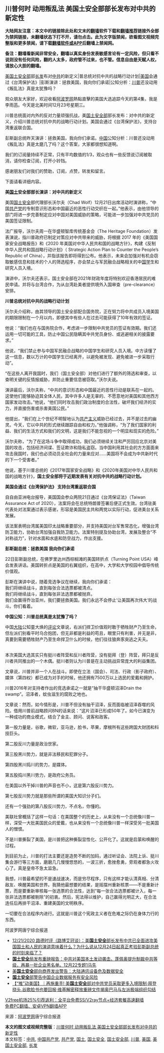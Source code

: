  <h2>川普何时 动用叛乱法 美国土安全部部长发布对中共的新定性</h2> <p class="notice"><b>大陆网友注意：本文中的链接除此处和文末的<a href="https://github.com/bannedbook/fanqiang" >翻墙</a>软件下载和<a href="https://github.com/killgcd/justmysocks/blob/master/README.md">翻墙推荐</a>链接外全部为禁网链接，未翻墙状态下打不开，请勿点击。此为文字版禁闻，欲看图文视频完整版和更多禁闻，请下载<a href="https://github.com/bannedbook/fanqiang">翻墙软件或APP</a>后翻墙上禁闻网。</p><p>备注：翻墙看新闻非常安全，翻墙以真实身份发表敏感言论有一定风险，但只看不说则没有任何风险，翻的人太多，政府管不过来，也不管。信息自由是天赋人权，请放心大胆的翻墙。</b></p>  <div class="entry"> <p id="summary"><a href="https://www.bannedbook.org/bnews/tag/%E7%BE%8E%E5%9B%BD%E5%9C%9F%E5%AE%89%E5%85%A8%E9%83%A8/" class="st_tag internal_tag" rel="tag" title="标签 美国土安全部 下的日志">美国土安全部</a>部<a href="https://www.bannedbook.org/bnews/tag/%E9%95%BF%E5%8F%91/" class="st_tag internal_tag" rel="tag" title="标签 长发 下的日志">长发</a>布对<a href="https://www.bannedbook.org/bnews/tag/%e4%b8%ad%e5%85%b1/" class="st_tag internal_tag" rel="tag" title="标签 中共 下的日志">中共</a>的新定义|普总统对抗中共的战略行动计划|<a href="https://www.bannedbook.org/bnews/tag/%e7%be%8e%e5%9b%bd/" class="st_tag internal_tag" rel="tag" title="标签 美国 下的日志">美国</a>会通过《台湾保护法》|彭斯演讲：拯救美国，我向你们承诺|公知分析：<a href="https://www.bannedbook.org/bnews/tag/%e5%b7%9d%e6%99%ae/" class="st_tag internal_tag" rel="tag" title="标签 川普 下的日志">川普</a>还没动用《叛乱法》真是太犹豫吗？</p> <p>观众朋友大家好，欢迎收看<span class='wp_keywordlink_affiliate'><a href="https://www.aboluowang.com/" title="阿波罗网" target="_blank">阿波罗网</a></span>熱點直擊的美国大选追踪今天的第4集，我是 李雨菡。今天是北美时间12月23号星期三。&nbsp;</p> <p>川普总统面对内外的反对力量顽强抗战，美<a href="https://www.bannedbook.org/bnews/tag/%E5%9B%BD%E5%9C%9F%E5%AE%89%E5%85%A8%E9%83%A8/" class="st_tag internal_tag" rel="tag" title="标签 国土安全部 下的日志">国土安全部</a>部长发布：对中共的新定义，介绍川普总统对抗中共的战略行动计划。美国会通过《台湾保护法》，支持台湾重返联合国。</p> <p>彭斯副总统昨天演讲：拯救美国，我向你们承诺。<span class='wp_keywordlink_affiliate'><a href="https://www.bannedbook.org/" title="中国" target="_blank">中国</a></span>公知分析：川普还没动用《叛乱法》真是太磨几了吗？这个答案，大家都很想知道啊。</p> <p>我们的订阅量持续不正常，只有平均数值的1/3，观众也有一些反馈说订阅被取消，请你检查订阅，打开小铃铛。</p> <p>感谢朋友们对我们的赞助，订阅，点赞，转发和留言。</p> <p>下面请看详细内容。</p> <p><strong>美<a href="https://www.bannedbook.org/bnews/tag/%E5%9B%BD%E5%9C%9F/" class="st_tag internal_tag" rel="tag" title="标签 国土 下的日志">国土</a>安全部部长演讲：对中共的新定义</strong><br /></p> <p>美国<a href="https://www.bannedbook.org/bnews/tag/%e5%9b%bd%e5%9c%9f%e5%ae%89%e5%85%a8/" class="st_tag internal_tag" rel="tag" title="标签 国土安全 下的日志">国土安全</a>部代理部长沃尔夫（Chad Wolf）12月21日出席活动时演讲称，“中国<a href="https://www.bannedbook.org/bnews/tag/%e5%85%b1%e4%ba%a7%e5%85%9a/" class="st_tag internal_tag" rel="tag" title="标签 共产党 下的日志">共产党</a>的专制意识形态和中国最近的恶性行动交织在一起。”他表示，由他领导的部门将进一步完善制定应对中国对美国威胁的策略，可能进一步加强对中共党员的美国签证限制。</p> <p>法广报导，沃尔夫周一在华盛顿智库传统基金会（The Heritage Foundation）发表演说，指川普政府已制定对策应对中共带来的威胁，将根据 2017 年的《美国国家安全战略报告》和《2020 年美国对中华人民共和国的战略方针》，构建《反制中华人民共和国战略行动计划》（ Strategic Action Plan to Counter the People’s Republic of China），并指该报告即将得到公布。他表示，未来会加强对有机会窃取敏感信息和技术的个人的筛选程序，亦会禁止与军民融合战略相关的中<span class='wp_keywordlink'><a href="https://www.bannedbook.org/forum24/" title="国学传统文化禁书" target="_blank">国学</a></span>生和研究人员入境。</p> <p>演讲中，沃尔夫还表示，国土安全部在2021年财政年度将特别欢迎香港居民的难民申请。并将与台湾合作，为从台湾赴美者提供境外入国审查（pre-clearance）安排。</p>  <p><strong>川普总统对抗中共的战略行动计划</strong></p> <p>沃尔夫介绍称，由其领导的国土安全部配合国务院，正在努力将中共成员入境美国的期限限制在一个月以内，即便其中有些人在过去可能获得了10年有效的签证。</p> <p>他说：“我们也在与国务院合作，考虑进一步限制中共党员的签证有效期。我们还运用一切可能的工具，防止中国公民隐瞒其中共党员身份、或逃避相关的披露要求。”</p> <p>他说，“我们禁止参与中国军民融合战略的中国学生和研究人员入境。中方读懂了这一信息，数以万计的中国学生已经离开，以避免被发现、避免被进一步采取行动”。</p> <p>“在这些人离开我国时，我们（国土安全部）对他们进行了额外的筛选和审查，以查明关键的反情报威胁，并防止重要信息被窃取。”沃尔夫说。</p> <p>演讲最后，沃尔夫称，“中共的意识形态和中国最近的恶性行动是联系在一起的。这使他们能够胁迫其全体人民，其中许多人是无辜的、不愿意地对美国和其他西方国家发动攻击。”他说，“他们同时攻击我们政治制度的合法性，破坏我们经济的实力，并直接伤害或杀害美国公民。”</p> <p>他提出，“我们在上个世纪不明智地认为<span class='wp_keywordlink'><a href="https://www.bannedbook.org/forum2/topic6177.html" title="《共产主义的终极目的》" target="_blank">共产主义</a></span>威胁已经过去，并不是过去的幽灵。今天，它以中共的形式继续跟踪自由和权力。”他强调称，“为了我们国家的利益、我们的生活方式和我们的文明，这是我们不能忽视的一个明显和现实的危险。”</p> <p>沃尔夫称，“为了在这场斗争中取得成功，我们必须继续关注和严厉回应北京对美国的攻击，包括经济间谍、签证欺诈和隐私盗窃。当中国利用其社会的方方面面来攻击我国时，我们也必须动员全社会的力量来应对&#8230;&#8230;美国将不会成为中共新时代的下一个受害者。”</p> <p>他说，基于川普总统的《2017年国家安全战略》和《2020年美国对中华人民共和国的战略方针》，<strong>国土安全部将于近期发表有关对抗中共的战略行动计划。</strong></p> <p><strong>美国会通过《台湾保护法》 支持台湾重返联合国</strong></p> <p>自自由亚洲电台报导，美国国会参众两院21日通过《台湾保证法》（Taiwan Assurance Act of 2020），法案将会在总统特朗普签署后便正式生效。台湾驻美代表处对法案通过表示感谢，形容是美国民主共和两党以实际行动，促进美台关系发展。</p>  <p>该法案表明台湾属美国印太战略重要部分，并支持美国对台军售常态化，增强台湾防卫能力，协助台湾加强自我防卫能力。法案特别提及协助台湾，发展及整合“不对称战力”，针对水面和水底和防空战力，作出支援。</p> <p><strong>彭斯副总统：拯救美国 我向你们承诺</strong></p> <p>22日彭斯副总统，在佛罗里达州西棕榈滩的美国转折点（Turning Point USA）峰会发表讲话。美国转折点是美国的右翼组织，在高中，大学和大学校园中倡导传统价值观。</p> <p>彭斯在演讲中说，随着竞选争议在继续，我向你们承诺：<br />我们将继续战斗，直到每张合法选票都被清点。<br />我们将继续战斗，直到每张非法选票都被抛弃。<br />我们会赢得乔治亚州，我们要拯救美国。我们永远不会停止‘让美国再次伟大‘的战斗。你们看着。</p> <p><strong>中国公知：川普总统真是太犹豫了吗？</strong></p> <p>中国<span class='wp_keywordlink_affiliate'><a href="https://www.bannedbook.org/" title="大陆" target="_blank">大陆</a></span>公知童大焕的<span class='wp_keywordlink_affiliate'><a href="https://www.bannedbook.org/bnews/comments/" title="新闻评论" target="_blank">评论</a></span>文章说，右派们捍卫价值观时敢于牺牲财产乃至生命，但左派们别看平时乌合抱团，但无非都是利益的苟且，眼里只有利害，并无是非，真要到需要牺牲财产乃至生命捍卫什么的时候，他们往往狼奔豕突逃之夭夭。<br /></p> <p><br />本次美国大选其实只有挺川者阵营和反川者阵营，没有挺拜（登）阵营，拜只是反川者共同推出的一个木偶。挺川者则认为川普是在主动挑战异常庞大的利益集团。</p> <p>文章说，川普并非一个人在战斗。即使在立法（国会）、司法、行政（影子政府）、媒体（第四权）都已成为对手的时候，他还拥有7500万以上选民的爱戴和拥护。</p> <p>川普2016年对支持者作出的竞选承诺之一就是“抽干华盛顿沼泽Drain the swamp”。沼泽者，蚊虫滋生的腐败之地也。</p> <p>文章说：然而，如今情形是，川普不但没有抽干沼泽，反而面临被沼泽吞噬的风险。借用川普前战略顾问BN的话来说：“这片沼泽已形成50年了。如今已演变为一种成功的商业模式，结合了金主、顾问、说客和政客。</p> <p>第一股力量是，谷歌，微软，亚马逊，脸书，苹果，摩根所有这些跨国大财团和科技巨头。</p>  <p>第二股反川力量是政治世家。</p> <p>第三股黑川势力，就是非法移民和犯罪分子。</p> <p>第四股黑川捣川的势力，是媒体。</p> <p>第五股捣川黑川势力，是政府公务员。</p> <p>在美国以外干掉川普的声音也不小，这是第六股反川势力。</p> <p>第七股反川势力就是那些所谓的美国大知识分子们。</p> <p>还有一个强劲的第八股反川势力，不点名，你懂的。</p> <p>美联社曾概括了这样一句话：在美国整个的历史上，从来没有一个总统像川普一样，深受一大批美国民众的爱戴，也从来没有一个总统像川普一样深受另一批美国人的憎恨。</p> <p>不是川普撕裂了美国，是川普把这种撕裂显性化、公开化了。这就是启蒙和唤醒的过程。</p> <p>到目前为止，川普的打法主要还是造势不断的加码，通过听证会、法院上诉、挺川集会游行等三方面，磨磨几几慢慢悠悠的，一波三折，愈挫愈勇，旁观者都急火攻心了。真是皇帝不急太监急。</p> <p>我想，川普最希望的不是速战速决，而是穷尽程序，只有这样才能认清真相、分清敌友、唤醒美国和世界。我猜他最想要的结果，是摇摆州重新核票——不是重新计票，而是要重新审核每一张选票的合法性，达到“每一张合法选票都被计入，每一张非法选票都被剔除”的初衷。然后，宪法得以维护，自己赢得光明正大，在合法连任后再排干沼泽、重建美国的文明秩序。</p>  <p>一切要在合法程序内进行。这就是川普这个宪政主义者在危难之际仍在身体力行的东西。</p> <p>阿波罗网唐宁综合报道</p> <ul class='op-related-articles' title='相关阅读'> <li><a href='https://www.bannedbook.org/bnews/bannedvideo/20201222/1453604.html' target='_blank'>12/21/2020 路德时评（路博艾冠谈）：美<b>国土安全</b>部长发布中共已全面进攻美国国土和人民的演讲意味着什么？为什么说从12月24日起真正考验彭斯副总统的时刻来临了？</a></li> <li><a href='https://www.bannedbook.org/bnews/bannedvideo/20201223/1453577.html' target='_blank'><b>国土安全</b>局发布重磅报告：中共对美国本土发动袭击。蓬佩奥提升制裁中共等级，再暴一批企业黑名单。12月22专题1马先</a></li> <li><a href='https://www.bannedbook.org/bnews/topimagenews/20201223/1453402.html' target='_blank'>美<b>国土安全</b>部向商界发出警告：大陆通讯设备危及数据安全</a></li> <li><a href='https://www.bannedbook.org/bnews/headline/20201223/1453345.html' target='_blank'><b>国土安全</b>部警告中国企业数据服务有安全风险</a></li> <li><a href='https://www.bannedbook.org/bnews/bannedvideo/20201223/1453338.html' target='_blank'>【“推”动美国】｜再施重手! 美<b>国土安全</b>部对中共党员采取更多入境限制;拜登挠头,谷歌脸书也要回报;维基解密释放重磅文件揭奥巴马与左派极端组织勾结</a></li> </ul> <p class="texttj"> <a href="https://github.com/bannedbook/fanqiang/wiki/V2ray%E6%9C%BA%E5%9C%BA" target="_blank">V2free机场25%引荐返利：全平台免费SS/V2ray节点+经济套餐高速翻墙</a><br/> <a href="https://github.com/bannedbook/fanqiang/wiki/%E7%A6%81%E9%97%BB%E7%BD%91%E5%AE%89%E5%8D%93%E7%BF%BB%E5%A2%99%E6%96%B0%E9%97%BBAPP" target="_blank">免费PC翻墙、安卓VPN翻墙APP</a></p><p> 来源：<a href="https://www.aboluowang.com/2020/1223/1537355.html" target="_blank">阿波罗网</a>唐宁综合报道 </p><a name='sharetosocial'></a>       <div><b>本文的图文或视频完整版</b>：<a href='https://www.bannedbook.org/bnews/topimagenews/20201224/1453700.html'>川普何时 动用叛乱法 美国土安全部部长发布对中共的新定性</a></div>  </div><!--END ENTRY--> <div class="postfooter"> <div>本文标签：<a href="https://www.bannedbook.org/bnews/tag/%e4%b8%ad%e5%85%b1/" rel="tag">中共</a>, <a href="https://www.bannedbook.org/bnews/tag/%e4%b8%ad%e5%9b%bd%e5%85%b1%e4%ba%a7%e5%85%9a/" rel="tag">中国共产党</a>, <a href="https://www.bannedbook.org/bnews/tag/%e5%85%b1%e4%ba%a7%e5%85%9a/" rel="tag">共产党</a>, <a href="https://www.bannedbook.org/bnews/tag/%E5%9B%BD%E5%9C%9F/" rel="tag">国土</a>, <a href="https://www.bannedbook.org/bnews/tag/%e5%9b%bd%e5%9c%9f%e5%ae%89%e5%85%a8/" rel="tag">国土安全</a>, <a href="https://www.bannedbook.org/bnews/tag/%E5%9B%BD%E5%9C%9F%E5%AE%89%E5%85%A8%E9%83%A8/" rel="tag">国土安全部</a>, <a href="https://www.bannedbook.org/bnews/tag/%e5%b7%9d%e6%99%ae/" rel="tag">川普</a>, <a href="https://www.bannedbook.org/bnews/tag/%e7%be%8e%e5%9b%bd/" rel="tag">美国</a>, <a href="https://www.bannedbook.org/bnews/tag/%E7%BE%8E%E5%9B%BD%E5%9C%9F%E5%AE%89%E5%85%A8%E9%83%A8/" rel="tag">美国土安全部</a>, <a href="https://www.bannedbook.org/bnews/tag/%E9%95%BF%E5%8F%91/" rel="tag">长发</a></div>  </div><!--END POSTFOOTER--> 